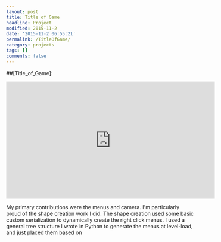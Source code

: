 ```yaml
---
layout: post
title: Title of Game
headline: Project
modified: 2015-11-2
date: '2015-11-2 06:55:21'
permalink: /TitleOfGame/
category: projects
tags: []
comments: false
---
```


##[Title_of\_Game]:

<iframe width="560" height="315" src="https://www.youtube.com/embed/w-jULUaIg7c?controls=0" frameborder="0" allowfullscreen></iframe>

My primary contributions were the menus and camera. I'm particularly proud of the shape creation work I did. The shape creation used some basic custom serialization to dynamically create the right click menus. I used a general tree structure I wrote in Python to generate the menus at level-load, and just placed them based on 